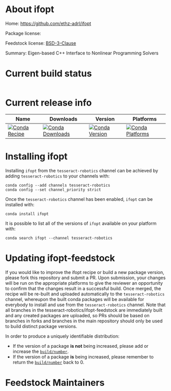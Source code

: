 About ifopt
===========

Home: https://github.com/ethz-adrl/ifopt

Package license: 

Feedstock license: [BSD-3-Clause](https://github.com/tesseract-robotics/ifopt-feedstock/blob/master/LICENSE.txt)

Summary: Eigen-based C++ Interface to Nonlinear Programming Solvers

Current build status
====================


<table>
</table>

Current release info
====================

| Name | Downloads | Version | Platforms |
| --- | --- | --- | --- |
| [![Conda Recipe](https://img.shields.io/badge/recipe-ifopt-green.svg)](https://anaconda.org/tesseract-robotics/ifopt) | [![Conda Downloads](https://img.shields.io/conda/dn/tesseract-robotics/ifopt.svg)](https://anaconda.org/tesseract-robotics/ifopt) | [![Conda Version](https://img.shields.io/conda/vn/tesseract-robotics/ifopt.svg)](https://anaconda.org/tesseract-robotics/ifopt) | [![Conda Platforms](https://img.shields.io/conda/pn/tesseract-robotics/ifopt.svg)](https://anaconda.org/tesseract-robotics/ifopt) |

Installing ifopt
================

Installing `ifopt` from the `tesseract-robotics` channel can be achieved by adding `tesseract-robotics` to your channels with:

```
conda config --add channels tesseract-robotics
conda config --set channel_priority strict
```

Once the `tesseract-robotics` channel has been enabled, `ifopt` can be installed with:

```
conda install ifopt
```

It is possible to list all of the versions of `ifopt` available on your platform with:

```
conda search ifopt --channel tesseract-robotics
```




Updating ifopt-feedstock
========================

If you would like to improve the ifopt recipe or build a new
package version, please fork this repository and submit a PR. Upon submission,
your changes will be run on the appropriate platforms to give the reviewer an
opportunity to confirm that the changes result in a successful build. Once
merged, the recipe will be re-built and uploaded automatically to the
`tesseract-robotics` channel, whereupon the built conda packages will be available for
everybody to install and use from the `tesseract-robotics` channel.
Note that all branches in the tesseract-robotics/ifopt-feedstock are
immediately built and any created packages are uploaded, so PRs should be based
on branches in forks and branches in the main repository should only be used to
build distinct package versions.

In order to produce a uniquely identifiable distribution:
 * If the version of a package **is not** being increased, please add or increase
   the [``build/number``](https://docs.conda.io/projects/conda-build/en/latest/resources/define-metadata.html#build-number-and-string).
 * If the version of a package **is** being increased, please remember to return
   the [``build/number``](https://docs.conda.io/projects/conda-build/en/latest/resources/define-metadata.html#build-number-and-string)
   back to 0.

Feedstock Maintainers
=====================


